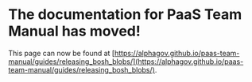 
# The documentation for PaaS Team Manual has moved!
This page can now be found at [https://alphagov.github.io/paas-team-manual/guides/releasing_bosh_blobs/](https://alphagov.github.io/paas-team-manual/guides/releasing_bosh_blobs/).
